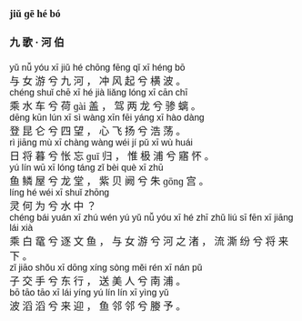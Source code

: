 <font face=楷体 size=4>

#### jiǔ  ɡē   hé  bó  
#### 九  歌 ·  河  伯  


<font face=Arial size=3>yǔ  nǚ  yóu  xī  jiǔ  hé  chōnɡ  fēnɡ  qǐ  xī  hénɡ  bō  </font>  
与  女  游  兮  九  河 ，  冲  风  起  兮  横  波 。  
<font face=Arial size=3>chénɡ  shuǐ  chē  xī  hé  jià  liǎnɡ  lónɡ  xī  cān  chī  </font>  
乘  水  车  兮  荷  ɡài  盖 ，  驾  两  龙  兮  骖  螭 。  
<font face=Arial size=3>dēnɡ  kūn  lún  xī  sì  wànɡ  xīn  fēi  yánɡ  xī  hào  dànɡ  </font>  
登  昆  仑  兮  四  望 ，  心  飞  扬  兮  浩  荡 。  
<font face=Arial size=3>rì  jiānɡ  mù  xī  chànɡ  wànɡ  wéi  jí  pǔ  xī  wù  huái  </font>  
日  将  暮  兮  怅  忘  ɡuī  归 ，  惟  极  浦  兮  寤  怀 。  
<font face=Arial size=3>yú  lín  wū  xī  lónɡ  tánɡ  zǐ  bèi  què  xī  zhū  </font>  
鱼  鳞  屋  兮  龙  堂 ，  紫  贝  阙  兮  朱  ɡōnɡ  宫 。  
<font face=Arial size=3>línɡ  hé  wéi  xī  shuǐ  zhōnɡ</font>  
灵  何  为  兮  水  中 ？  
<font face=Arial size=3>chénɡ  bái  yuán  xī  zhú  wén  yú  yǔ  nǚ  yóu  xī  hé  zhī  zhǔ  liú  sī  fēn  xī  jiānɡ  lái  xià  </font>  
乘  白  鼋  兮  逐  文  鱼 ，  与  女  游  兮  河  之  渚 ，  流  澌  纷  兮  将  来  下 。  
<font face=Arial size=3>zǐ  jiāo  shǒu  xī  dōnɡ  xínɡ  sònɡ  měi  rén  xī  nán  pǔ  </font>  
子  交  手  兮  东  行 ，  送  美  人  兮  南  浦 。  
<font face=Arial size=3>bō  tāo  tāo  xī  lái  yínɡ  yú  lín  lín  xī  yìnɡ  yǔ  </font>  
波  滔  滔  兮  来  迎 ，  鱼  邻  邻  兮  媵  予 。  



</font>